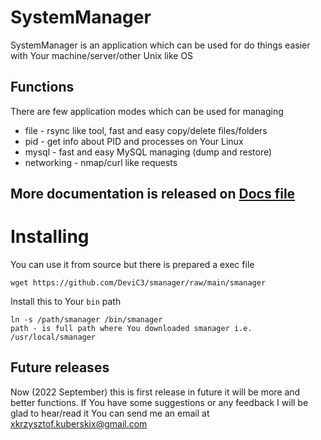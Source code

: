 
# SystemManager

SystemManager is an application which can be used for do things easier with Your machine/server/other Unix like OS

## Functions

There are few application modes which can be used for managing

- file  - rsync like tool, fast and easy copy/delete files/folders
- pid   - get info about PID and processes on Your Linux
- mysql - fast and easy MySQL managing (dump and restore)
- networking    - nmap/curl like requests

More documentation is released on [Docs file](https://github.com/DeviC3/smanager/blob/main/docs.md)
----

# Installing

You can use it from source but there is prepared a exec file
```
wget https://github.com/DeviC3/smanager/raw/main/smanager
```

Install this to Your ```bin``` path
```
ln -s /path/smanager /bin/smanager
path - is full path where You downloaded smanager i.e. /usr/local/smanager
```

## Future releases

Now (2022 September) this is first release in future it will be more and better functions.
If You have some suggestions or any feedback I will be glad to hear/read it
You can send me an email at [xkrzysztof.kuberskix@gmail.com](mailto:xkrzysztof.kuberskix@gmail.com)


